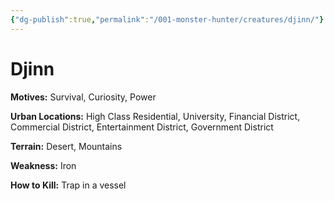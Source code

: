 ```yaml
---
{"dg-publish":true,"permalink":"/001-monster-hunter/creatures/djinn/"}
---
```


# Djinn

**Motives:** Survival, Curiosity, Power

**Urban Locations:** High Class Residential, University, Financial District, Commercial District, Entertainment District, Government District

**Terrain:** Desert, Mountains

**Weakness:** Iron

**How to Kill:** Trap in a vessel
